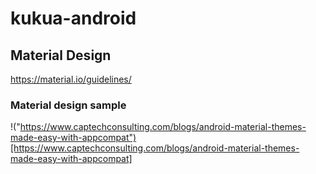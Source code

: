# kukua-android

## Material Design

https://material.io/guidelines/

### Material design sample

!("https://www.captechconsulting.com/blogs/android-material-themes-made-easy-with-appcompat")[https://www.captechconsulting.com/blogs/android-material-themes-made-easy-with-appcompat]


